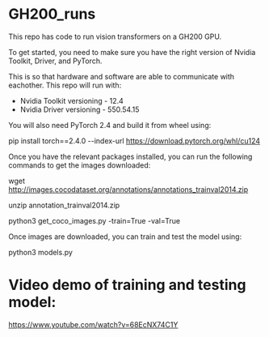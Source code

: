# GH200_runs
This repo has code to run vision transformers on a GH200 GPU.

To get started, you need to make sure you have the right version of Nvidia Toolkit, Driver, and PyTorch.

This is so that hardware and software are able to communicate with eachother. This repo will run with:

- Nvidia Toolkit versioning - 12.4
- Nvidia Driver versioning - 550.54.15

You will also need PyTorch 2.4 and build it from wheel using:

pip install torch==2.4.0 --index-url https://download.pytorch.org/whl/cu124

Once you have the relevant packages installed, you can run the following commands to get the images downloaded:

wget http://images.cocodataset.org/annotations/annotations_trainval2014.zip

unzip annotation_trainval2014.zip

python3 get_coco_images.py -train=True -val=True

Once images are downloaded, you can train and test the model using:

python3 models.py

# Video demo of training and testing model: 
https://www.youtube.com/watch?v=68EcNX74C1Y

